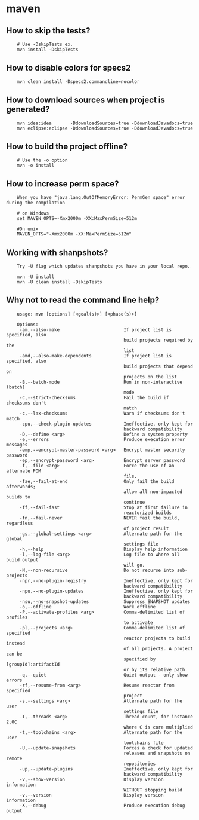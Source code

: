 # maven

## How to skip the tests?

        # Use -DskipTests ex.
        mvn install -DskipTests
        
## How to disable colors for specs2

        mvn clean install -Dspecs2.commandline=nocolor

## How to download sources when project is generated?

        mvn idea:idea       -DdownloadSources=true -DdownloadJavadocs=true
        mvn eclipse:eclipse -DdownloadSources=true -DdownloadJavadocs=true

## How to build the project offline?

        # Use the -o option
        mvn -o install


## How to increase perm space?

        When you have "java.lang.OutOfMemoryError: PermGen space" error during the compilation

        # on Windows
        set MAVEN_OPTS=-Xmx2000m -XX:MaxPermSize=512m

        #On unix
        MAVEN_OPTS="-Xmx2000m -XX:MaxPermSize=512m"


## Working with shanpshots?

        Try -U flag which updates shanpshots you have in your local repo.

        mvn -U install
        mvn -U clean install -DskipTests


## Why not to read the command line help?

        usage: mvn [options] [<goal(s)>] [<phase(s)>]

        Options:
         -am,--also-make                        If project list is specified, also
                                                build projects required by the
                                                list
         -amd,--also-make-dependents            If project list is specified, also
                                                build projects that depend on
                                                projects on the list
         -B,--batch-mode                        Run in non-interactive (batch)
                                                mode
         -C,--strict-checksums                  Fail the build if checksums don't
                                                match
         -c,--lax-checksums                     Warn if checksums don't match
         -cpu,--check-plugin-updates            Ineffective, only kept for
                                                backward compatibility
         -D,--define <arg>                      Define a system property
         -e,--errors                            Produce execution error messages
         -emp,--encrypt-master-password <arg>   Encrypt master security password
         -ep,--encrypt-password <arg>           Encrypt server password
         -f,--file <arg>                        Force the use of an alternate POM
                                                file.
         -fae,--fail-at-end                     Only fail the build afterwards;
                                                allow all non-impacted builds to
                                                continue
         -ff,--fail-fast                        Stop at first failure in
                                                reactorized builds
         -fn,--fail-never                       NEVER fail the build, regardless
                                                of project result
         -gs,--global-settings <arg>            Alternate path for the global
                                                settings file
         -h,--help                              Display help information
         -l,--log-file <arg>                    Log file to where all build output
                                                will go.
         -N,--non-recursive                     Do not recurse into sub-projects
         -npr,--no-plugin-registry              Ineffective, only kept for
                                                backward compatibility
         -npu,--no-plugin-updates               Ineffective, only kept for
                                                backward compatibility
         -nsu,--no-snapshot-updates             Suppress SNAPSHOT updates
         -o,--offline                           Work offline
         -P,--activate-profiles <arg>           Comma-delimited list of profiles
                                                to activate
         -pl,--projects <arg>                   Comma-delimited list of specified
                                                reactor projects to build instead
                                                of all projects. A project can be
                                                specified by [groupId]:artifactId
                                                or by its relative path.
         -q,--quiet                             Quiet output - only show errors
         -rf,--resume-from <arg>                Resume reactor from specified
                                                project
         -s,--settings <arg>                    Alternate path for the user
                                                settings file
         -T,--threads <arg>                     Thread count, for instance 2.0C
                                                where C is core multiplied
         -t,--toolchains <arg>                  Alternate path for the user
                                                toolchains file
         -U,--update-snapshots                  Forces a check for updated
                                                releases and snapshots on remote
                                                repositories
         -up,--update-plugins                   Ineffective, only kept for
                                                backward compatibility
         -V,--show-version                      Display version information
                                                WITHOUT stopping build
         -v,--version                           Display version information
         -X,--debug                             Produce execution debug output
